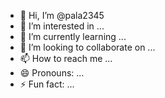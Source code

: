 - 👋 Hi, I’m @pala2345
- 👀 I’m interested in ...
- 🌱 I’m currently learning ...
- 💞️ I’m looking to collaborate on ...
- 📫 How to reach me ...
- 😄 Pronouns: ...
- ⚡ Fun fact: ...

<!---
pala2345/pala2345 is a ✨ special ✨ repository because its `README.md` (this file) appears on your GitHub profile.
You can click the Preview link to take a look at your changes.
--->
